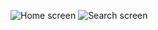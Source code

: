 ![Home screen](https://raw.github.com/torshy/TRock.Party/master/resources/images/PartyMainScreen.jpg "Home screen")
![Search screen](https://raw.github.com/torshy/TRock.Party/master/resources/images/PartySearchScreen.jpg "Search screen")